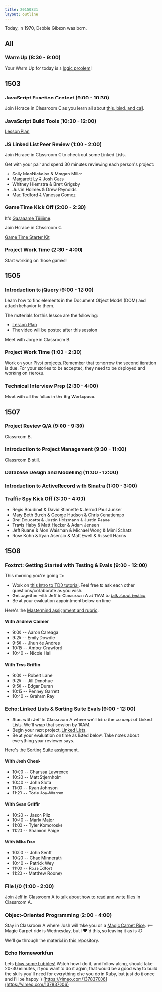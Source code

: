 ```yaml
---
title: 20150831
layout: outline
---
```


Today, in 1970, Debbie Gibson was born.

## All

### Warm Up (8:30 - 9:00)

Your Warm Up for today is a [logic problem](https://dl.dropboxusercontent.com/u/505445/lsat_blog_-_preptest_50.pdf)!

## 1503

### JavaScript Function Context (9:00 - 10:30)

Join Horace in Classroom C as you learn all about [this, bind, and call](https://github.com/turingschool/lesson_plans/blob/master/ruby_04-apis_and_scalability/javascript_function_contexts_this_bind_and_call.markdown).

### JavaScript Build Tools (10:30 - 12:00)

[Lesson Plan](https://github.com/turingschool/lesson_plans/blob/master/ruby_04-apis_and_scalability/javascript-build-tools.markdown)

### JS Linked List Peer Review (1:00 - 2:00)

Join Horace in Classroom C to check out some Linked Lists.

Get with your pair and spend 30 minutes reviewing each person's
project:

* Sally MacNicholas & Morgan Miller
* Margarett Ly & Josh Cass
* Whitney Hiemstra & Brett Grigsby
* Justin Holmes & Drew Reynolds
* Max Tedford & Vanessa Gomez

### Game Time Kick Off (2:00 - 2:30)

It's [Gaaaaame Tiiiiiime](https://github.com/turingschool/lesson_plans/blob/master/ruby_04-apis_and_scalability/gametime_project.markdown).

Join Horace in Classroom C.

[Game Time Starter Kit](https://github.com/turingschool-examples/game-time-starter-kit)

### Project Work Time (2:30 - 4:00)

Start working on those games!

## 1505

### Introduction to jQuery (9:00 - 12:00)

Learn how to find elements in the Document Object Model (DOM) and attach behavior to them.

The materials for this lesson are the following:

* [Lesson Plan](https://github.com/turingschool/lesson_plans/blob/master/ruby_03-professional_rails_applications/jquery_dom_traversal_and_manipulation.md)
* The video will be posted after this session

Meet with Jorge in Classroom B.

### Project Work Time (1:00 - 2:30)

Work on your Pivot projects. Remember that tomorrow the second iteration is due. For your stories to be accepted, they need to be deployed and working on Heroku.

### Technical Interview Prep (2:30 - 4:00)

Meet with all the fellas in the Big Workspace.

## 1507

### Project Review Q/A (9:00 - 9:30)

Classroom B.

### Introduction to Project Management (9:30 - 11:00)

Classroom B still.

### Database Design and Modelling (11:00 - 12:00)

### Introduction to ActiveRecord with Sinatra (1:00 - 3:00)

### Traffic Spy Kick Off (3:00 - 4:00)

* Regis Boudinot & David Stinnette & Jerrod Paul Junker
* Mary Beth Burch & George Hudson & Chris Cenatiempo
* Bret Doucette & Justin Holzmann & Justin Pease
* Travis Haby & Matt Hecker & Adam Jensen
* Jeff Ruane & Alon Waisman & Michael Wong & Mimi Schatz
* Rose Kohn & Ryan Asensio & Matt Ewell & Russell Harms


## 1508

### Foxtrot: Getting Started with Testing & Evals (9:00 - 12:00)

This morning you're going to:

* Work on [this Intro to TDD tutorial](http://tutorials.jumpstartlab.com/topics/testing/intro-to-tdd.html). Feel free to ask each other questions/collaborate as you wish.
* Get together with Jeff in Classroom A at 11AM to [talk about testing](https://github.com/turingschool/lesson_plans/blob/master/ruby_01-object_oriented_programming_with_ruby/how_testing_works.markdown)
* Be at your evaluation appointment below on time

Here's the [Mastermind assignment and rubric](https://github.com/turingschool/curriculum/blob/master/source/projects/mastermind.markdown).

#### With Andrew Carmer

* 9:00 -- Aaron Careaga
* 9:25 -- Emily Dowdle
* 9:50 -- Jhun de Andres
* 10:15 -- Amber Crawford
* 10:40 -- Nicole Hall

#### With Tess Griffin

* 9:00 -- Robert Lane
* 9:25 -- Jill Donohue
* 9:50 -- Edgar Duran
* 10:15 -- Penney Garrett
* 10:40 -- Graham Ray

### Echo: Linked Lists & Sorting Suite Evals (9:00 - 12:00)

* Start with Jeff in Classroom A where we'll intro the concept of
Linked Lists. We'll wrap that session by 10AM.
* Begin your next project, [Linked Lists](https://github.com/turingschool/curriculum/blob/master/source/projects/linked_lists.markdown).
* Be at your evaluation on time as listed below. Take notes about everything your reviewer says.

Here's the [Sorting Suite](https://github.com/turingschool/sorting-suite) assignment.

#### With Josh Cheek

* 10:00 -- Charissa Lawrence
* 10:20 -- Matt Stjernholm
* 10:40 -- John Slota
* 11:00 -- Ryan Johnson
* 11:20 -- Torie Joy-Warren

#### With Sean Griffin

* 10:20 -- Jason Pilz
* 10:40 -- Marlo Major
* 11:00 -- Tyler Komoroske
* 11:20 -- Shannon Paige

#### With Mike Dao

* 10:00 -- John Senft
* 10:20 -- Chad Minnerath
* 10:40 -- Patrick Wey
* 11:00 -- Ross Edfort
* 11:20 -- Matthew Rooney

### File I/O (1:00 - 2:00)

Join Jeff in Classroom A to talk about [how to read and write files](https://github.com/turingschool/lesson_plans/blob/master/ruby_01-object_oriented_programming_with_ruby/file_io_and_csvs.markdown) in Classroom A.

### Object-Oriented Programming (2:00 - 4:00)

Stay in Classroom A where Josh will take you on a [Magic Carpet Ride](https://www.youtube.com/watch?v=RVir8VfIiBg). <-- Magic Carpet ride is Wednesday, but I ♥️'d this, so leaving it as is :D

We'll go through the [material in this repository](https://github.com/turingschool/lesson_plans/blob/master/ruby_01-object_oriented_programming_with_ruby/object_oriented_programming.markdown).

### Echo Home<strike>work</strike>fun

Lets [blow some bubbles!](https://github.com/JoshCheek/1508/blob/0facae943f7785e5133ea506595534c1b00b3025/katas/blowing_bubbles_part1.rb)
Watch how I do it, and follow along, should take 20-30 minutes,
if you want to do it again, that would be a good way to build the skills you'll need for everything else you do in Ruby,
but just do it once and I'll be happy :)
[https://vimeo.com/137837006](https://vimeo.com/137837006)
